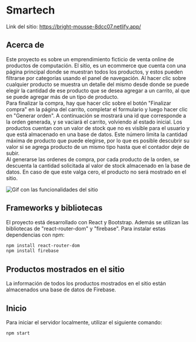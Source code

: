 # Smartech

Link del sitio: https://bright-mousse-8dcc07.netlify.app/
## Acerca de
Este proyecto es sobre un emprendimiento ficticio de venta online de productos de computación.
El sitio, es un ecommerce que cuenta con una página principal donde se muestran todos los productos, y estos pueden filtrarse por categorías usando el panel de navegación.
Al hacer clic sobre cualquier producto se muestra un detalle del mismo desde donde se puede elegir la cantidad de ese producto que se desea agregar a un carrito, al que se puede agregar más de un tipo de producto.  
Para finalizar la compra, hay que hacer clic sobre el botón "Finalizar compra" en la página del carrito, completar el formulario y luego hacer clic en "Generar orden". A continuación se mostrará una id que corresponde a la orden generada, y se vaciará el carrito, volviendo al estado inicial.
Los productos cuentan con un valor de stock que no es visible para el usuario y que está almacenado en una base de datos. Este número limita la cantidad máxima de producto que puede elegirse, por lo que es posible descubrir su valor si se agrega producto de un mismo tipo hasta que el contador deje de subir.  
Al generarse las ordenes de compra, por cada producto de la orden, se descuenta la cantidad solicitada al valor de stock almacenado en la base de datos. En caso de que este valga cero, el producto no será mostrado en el sitio.  

![Gif con las funcionalidades del sitio](https://github.com/fnmallet/ecommerce-react/raw/master/react-ecommerce.gif)

## Frameworks y bibliotecas
El proyecto está desarrollado con React y Bootstrap. Además se utilizan las bibliotecas de "react-router-dom" y "firebase". Para instalar estas dependencias con npm:
```sh
npm install react-router-dom
npm install firebase
```

## Productos mostrados en el sitio
La información de todos los productos mostrados en el sitio están almacenados una base de datos de Firebase.

## Inicio
Para iniciar el servidor localmente, utilizar el siguiente comando:
```sh
npm start
```
